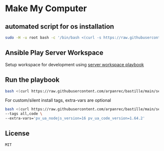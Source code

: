 # Make My Computer

## automated script for os installation

```bash
sudo -H -u root bash -c '/bin/bash <(curl -s https://raw.githubusercontent.com/arpanrec/bastille/main/debian/cloudinit-ansible.sh)'
```

## Ansible Play Server Workspace

Setup workspace for development using [server workspace playbook](https://github.com/arpanrec/nebula/blob/main/playbooks/server_workspace.md)

## Run the playbook

```bash
bash <(curl https://raw.githubusercontent.com/arpanrec/bastille/main/server_workspace/webrun.sh)
```

For custom/silent install tags, extra-vars are optional

```bash
bash <(curl https://raw.githubusercontent.com/arpanrec/bastille/main/server_workspace/webrun.sh) \
--tags all,code \
--extra-vars='pv_ua_nodejs_version=16 pv_ua_code_version=1.64.2'
```

## License

`MIT`
